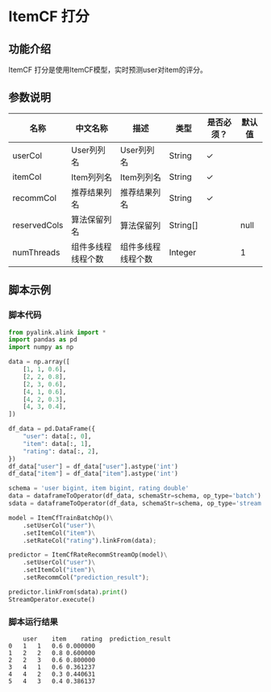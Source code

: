 # ItemCF 打分

## 功能介绍
ItemCF 打分是使用ItemCF模型，实时预测user对item的评分。


## 参数说明

| 名称 | 中文名称 | 描述 | 类型 | 是否必须？ | 默认值 |
| --- | --- | --- | --- | --- | --- |
| userCol | User列列名 | User列列名 | String | ✓ |  |
| itemCol | Item列列名 | Item列列名 | String | ✓ |  |
| recommCol | 推荐结果列名 | 推荐结果列名 | String | ✓ |  |
| reservedCols | 算法保留列名 | 算法保留列 | String[] |  | null |
| numThreads | 组件多线程线程个数 | 组件多线程线程个数 | Integer |  | 1 |

## 脚本示例
### 脚本代码

```python
from pyalink.alink import *
import pandas as pd
import numpy as np

data = np.array([
    [1, 1, 0.6],
    [2, 2, 0.8],
    [2, 3, 0.6],
    [4, 1, 0.6],
    [4, 2, 0.3],
    [4, 3, 0.4],
])

df_data = pd.DataFrame({
    "user": data[:, 0],
    "item": data[:, 1],
    "rating": data[:, 2],
})
df_data["user"] = df_data["user"].astype('int')
df_data["item"] = df_data["item"].astype('int')

schema = 'user bigint, item bigint, rating double'
data = dataframeToOperator(df_data, schemaStr=schema, op_type='batch')
sdata = dataframeToOperator(df_data, schemaStr=schema, op_type='stream')

model = ItemCfTrainBatchOp()\
    .setUserCol("user")\
    .setItemCol("item")\
    .setRateCol("rating").linkFrom(data);

predictor = ItemCfRateRecommStreamOp(model)\
    .setUserCol("user")\
    .setItemCol("item")\
    .setRecommCol("prediction_result");

predictor.linkFrom(sdata).print()
StreamOperator.execute()
```

### 脚本运行结果
```
	user	item	rating	prediction_result
0	1	1	0.6	0.000000
1	2	2	0.8	0.600000
2	2	3	0.6	0.800000
3	4	1	0.6	0.361237
4	4	2	0.3	0.440631
5	4	3	0.4	0.386137
```
